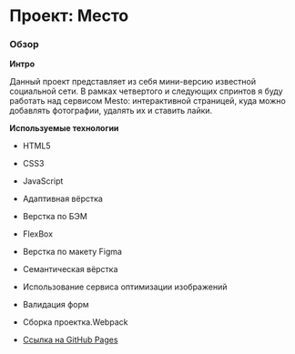 # Проект: Место

### Обзор

**Интро**

Данный проект представляет из себя мини-версию известной социальной сети.
В рамках четвертого и следующих спринтов я буду работать над сервисом Mesto: интерактивной страницей, куда можно добавлять фотографии, удалять их и ставить лайки.


**Используемые технологии**

* HTML5

* CSS3

* JavaScript

* Адаптивная вёрстка

* Верстка по БЭМ

* FlexBox

* Верстка по макету Figma

* Семантическая вёрстка

* Использование сервиса оптимизации изображений

* Валидация форм

* Сборка проектка.Webpack

* [Ссылка на GitHub Pages](https://logowaz.github.io/mesto/)
